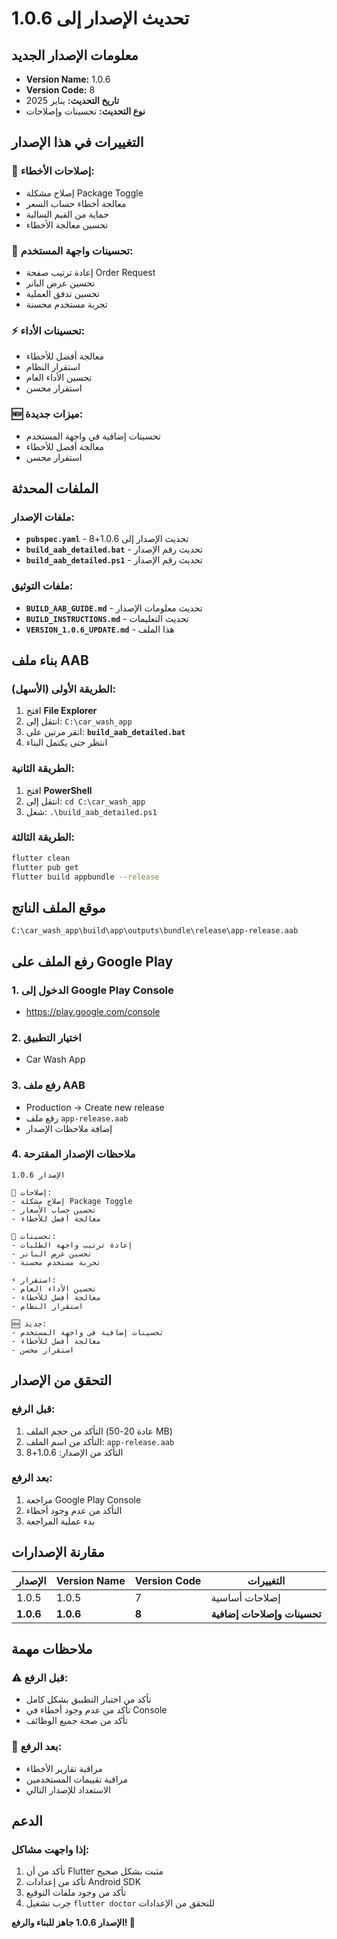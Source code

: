 # تحديث الإصدار إلى 1.0.6

## معلومات الإصدار الجديد
- **Version Name:** 1.0.6
- **Version Code:** 8
- **تاريخ التحديث:** يناير 2025
- **نوع التحديث:** تحسينات وإصلاحات

## التغييرات في هذا الإصدار

### 🔧 **إصلاحات الأخطاء:**
- إصلاح مشكلة Package Toggle
- معالجة أخطاء حساب السعر
- حماية من القيم السالبة
- تحسين معالجة الأخطاء

### 🎨 **تحسينات واجهة المستخدم:**
- إعادة ترتيب صفحة Order Request
- تحسين عرض البانر
- تحسين تدفق العملية
- تجربة مستخدم محسنة

### ⚡ **تحسينات الأداء:**
- معالجة أفضل للأخطاء
- استقرار النظام
- تحسين الأداء العام
- استقرار محسن

### 🆕 **ميزات جديدة:**
- تحسينات إضافية في واجهة المستخدم
- معالجة أفضل للأخطاء
- استقرار محسن

## الملفات المحدثة

### ملفات الإصدار:
- **`pubspec.yaml`** - تحديث الإصدار إلى 1.0.6+8
- **`build_aab_detailed.bat`** - تحديث رقم الإصدار
- **`build_aab_detailed.ps1`** - تحديث رقم الإصدار

### ملفات التوثيق:
- **`BUILD_AAB_GUIDE.md`** - تحديث معلومات الإصدار
- **`BUILD_INSTRUCTIONS.md`** - تحديث التعليمات
- **`VERSION_1.0.6_UPDATE.md`** - هذا الملف

## بناء ملف AAB

### الطريقة الأولى (الأسهل):
1. افتح **File Explorer**
2. انتقل إلى: `C:\car_wash_app`
3. انقر مرتين على: **`build_aab_detailed.bat`**
4. انتظر حتى يكتمل البناء

### الطريقة الثانية:
1. افتح **PowerShell**
2. انتقل إلى: `cd C:\car_wash_app`
3. شغل: `.\build_aab_detailed.ps1`

### الطريقة الثالثة:
```bash
flutter clean
flutter pub get
flutter build appbundle --release
```

## موقع الملف الناتج
```
C:\car_wash_app\build\app\outputs\bundle\release\app-release.aab
```

## رفع الملف على Google Play

### 1. الدخول إلى Google Play Console
- https://play.google.com/console

### 2. اختيار التطبيق
- Car Wash App

### 3. رفع ملف AAB
- Production → Create new release
- رفع ملف `app-release.aab`
- إضافة ملاحظات الإصدار

### 4. ملاحظات الإصدار المقترحة
```
الإصدار 1.0.6

🔧 إصلاحات:
- إصلاح مشكلة Package Toggle
- تحسين حساب الأسعار
- معالجة أفضل للأخطاء

🎨 تحسينات:
- إعادة ترتيب واجهة الطلبات
- تحسين عرض البانر
- تجربة مستخدم محسنة

⚡ استقرار:
- تحسين الأداء العام
- معالجة أفضل للأخطاء
- استقرار النظام

🆕 جديد:
- تحسينات إضافية في واجهة المستخدم
- معالجة أفضل للأخطاء
- استقرار محسن
```

## التحقق من الإصدار

### قبل الرفع:
1. التأكد من حجم الملف (عادة 20-50 MB)
2. التأكد من اسم الملف: `app-release.aab`
3. التأكد من الإصدار: 1.0.6+8

### بعد الرفع:
1. مراجعة Google Play Console
2. التأكد من عدم وجود أخطاء
3. بدء عملية المراجعة

## مقارنة الإصدارات

| الإصدار | Version Name | Version Code | التغييرات |
|---------|--------------|--------------|-----------|
| 1.0.5 | 1.0.5 | 7 | إصلاحات أساسية |
| **1.0.6** | **1.0.6** | **8** | **تحسينات وإصلاحات إضافية** |

## ملاحظات مهمة

### ⚠️ **قبل الرفع:**
- تأكد من اختبار التطبيق بشكل كامل
- تأكد من عدم وجود أخطاء في Console
- تأكد من صحة جميع الوظائف

### 📱 **بعد الرفع:**
- مراقبة تقارير الأخطاء
- مراقبة تقييمات المستخدمين
- الاستعداد للإصدار التالي

## الدعم

### إذا واجهت مشاكل:
1. تأكد من أن Flutter مثبت بشكل صحيح
2. تأكد من إعدادات Android SDK
3. تأكد من وجود ملفات التوقيع
4. جرب تشغيل `flutter doctor` للتحقق من الإعدادات

**الإصدار 1.0.6 جاهز للبناء والرفع! 🚀** 